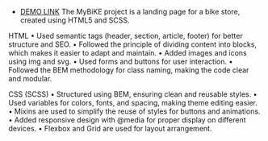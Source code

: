 - [DEMO LINK](https://roman-shevchuk.github.io/MyBiKE_landing_page/)
The MyBiKE project is a landing page for a bike store, created using HTML5 and SCSS.

HTML
	•	Used semantic tags (header, section, article, footer) for better structure and SEO.
	•	Followed the principle of dividing content into blocks, which makes it easier to adapt and maintain.
	•	Added images and icons using img and svg.
	•	Used forms and buttons for user interaction.
	•	Followed the BEM methodology for class naming, making the code clear and modular.

CSS (SCSS)
	•	Structured using BEM, ensuring clean and reusable styles.
	•	Used variables for colors, fonts, and spacing, making theme editing easier.
	•	Mixins are used to simplify the reuse of styles for buttons and animations.
	•	Added responsive design with @media for proper display on different devices.
	•	Flexbox and Grid are used for layout arrangement.
